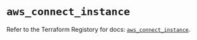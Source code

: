 # `aws_connect_instance`

Refer to the Terraform Registory for docs: [`aws_connect_instance`](https://registry.terraform.io/providers/hashicorp/aws/5.22.0/docs/resources/connect_instance).
